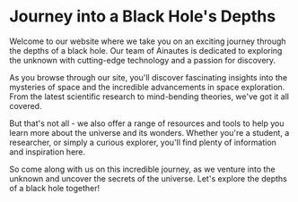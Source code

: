 <!--font:Montserrat-->

# Journey into a Black Hole's Depths

Welcome to our website where we take you on an exciting journey through the depths of a black hole. Our team of Ainautes is dedicated to exploring the unknown with cutting-edge technology and a passion for discovery.

As you browse through our site, you'll discover fascinating insights into the mysteries of space and the incredible advancements in space exploration. From the latest scientific research to mind-bending theories, we've got it all covered.

But that's not all - we also offer a range of resources and tools to help you learn more about the universe and its wonders. Whether you're a student, a researcher, or simply a curious explorer, you'll find plenty of information and inspiration here.

So come along with us on this incredible journey, as we venture into the unknown and uncover the secrets of the universe. Let's explore the depths of a black hole together!

<!--

Write me markdown content of website with wallpaper:

"A team of Ainautes working together to explore the depths of a black hole, with futuristic technology at their fingertips."

The header of the page should not be copy of the text but rather a real content of the website which is using this wallpaper.


---


# Exploring the Depths of a Black Hole

Welcome to our website where we take you on an exciting journey through the depths of a black hole. Our team of Ainautes is dedicated to exploring the unknown with cutting-edge technology and a passion for discovery.

As you browse through our site, you'll discover fascinating insights into the mysteries of space and the incredible advancements in space exploration. From the latest scientific research to mind-bending theories, we've got it all covered.

But that's not all - we also offer a range of resources and tools to help you learn more about the universe and its wonders. Whether you're a student, a researcher, or simply a curious explorer, you'll find plenty of information and inspiration here.

So come along with us on this incredible journey, as we venture into the unknown and uncover the secrets of the universe. Let's explore the depths of a black hole together!


---


Write me a Google font which is best fitting for the website.

Pick from the list:
- Poppins
- Creepster
- Roboto
- Exo 2
- Lobster
- Cabin
- Montserrat
- Cinzel
- Cinzel Decorative
- Playfair Display
- Lato
- Futura
- Great Vibes
- Alegreya
- Open Sans
- Barlow Condensed
- Dancing Script
- IBM Plex Sans
- Inter
- Orbitron
- Cormorant Garamond
- Raleway


Write just the font name nothing else.


---


Montserrat

-->
